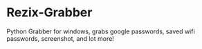 # Rezix-Grabber
Python Grabber for windows, grabs google passwords, saved wifi passwords, screenshot, and lot more!
